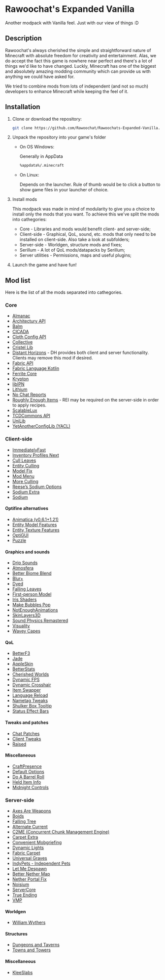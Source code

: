 # Rawoochat's Expanded Vanilla
Another modpack with Vanilla feel. Just with our view of things :D
## Description
Rawoochat's always cherished the simple and straightforward nature of Minecraft with absolute freedom for creativity and entertainment.
Alas, we do accept the fact this game is nowhere near perfect and there's a lot of things we'd like to have changed.
Luckly, Minecraft has one of the biggest and absolutely amazing modding community which can provide us with anything we could have asked for.

We tried to combine mods from lots of independent (and not so much) developers to enhance Minecraft while keeping the feel of it.

## Installation
1) Clone or download the repository:

   ```bash
   git clone https://github.com/Rawoochat/Rawoochats-Expanded-Vanilla.git
   ```
   
3) Unpack the repository into your game's folder
   
   * On OS Windows:
     
     Generally in AppData
     
     ```bash
     %appdata%/.minecraft
     ```

   * On Linux:
     
     Depends on the launcher. Rule of thumb would be to click a button to show game files in your launcher of choice.
     
5) Install mods

   This modpack was made in mind of modularity to give you a choice to install only the mods that you want.
   To achieve this we've split the mods into cathegories:
   * Core - Libraries and mods would benefit client- and server-side;
   * Client-side - Graphical, QoL, sound, etc. mods that only need to be installed on client-side. Also take a look at subfolders;
   * Server-side - Worldgen, structure mods and fixes;
   * Serillum - A lot of QoL mods/datapacks by Serillum;
   * Server utilities - Permissions, maps and useful plugins;
     
6) Launch the game and have fun!

## Mod list

Here is the list of all the mods separated into cathegories.

### Core
* [Almanac](https://modrinth.com/mod/almanac)
* [Architectury API](https://modrinth.com/mod/architectury-api)
* [Balm](https://modrinth.com/mod/balm)
* [CICADA](https://modrinth.com/mod/cicada)
* [Cloth Config API](https://modrinth.com/mod/cloth-config)
* [Collective](https://modrinth.com/mod/collective)
* [Cristel Lib](https://modrinth.com/mod/cristel-lib)
* [Distant Horizons](https://modrinth.com/mod/distanthorizons) - DH provides both client and server functionality. Clients may remove this mod if desired.
* [Fabric API](modrinth.com/mod/fabric-api)
* [Fabric Language Kotlin](https://modrinth.com/mod/fabric-language-kotlin)
* [Ferrite Core](https://modrinth.com/mod/ferrite-core)
* [Krypton](https://modrinth.com/mod/krypton)
* [libIPN](https://modrinth.com/mod/libipn)
* [Lithium](https://modrinth.com/mod/lithium)
* [No Chat Reports](https://modrinth.com/mod/no-chat-reports)
* [Roughly Enough Items](https://modrinth.com/mod/rei) - REI may be required on the server-side in order to apply recipes.
* [ScalableLux](https://modrinth.com/mod/scalablelux)
* [TCDCommons API](https://modrinth.com/mod/tcdcommons)
* [UniLib](modrinth.com/mod/unilib)
* [YetAnotherConfigLib (YACL)](https://modrinth.com/mod/yacl)

### Client-side
- [ImmediatelyFast](https://modrinth.com/mod/immediatelyfast)  
- [Inventory Profiles Next](https://modrinth.com/mod/inventory-profiles-next)  
- [Cull Leaves](https://modrinth.com/mod/cull-leaves)  
- [Entity Culling](https://modrinth.com/mod/entityculling)  
- [Model Fix](https://modrinth.com/mod/modelfix)  
- [Mod Menu](https://modrinth.com/mod/modmenu)  
- [More Culling](https://modrinth.com/mod/moreculling)  
- [Reese’s Sodium Options](https://modrinth.com/mod/reeses-sodium-options)  
- [Sodium Extra](https://modrinth.com/mod/sodium-extra)  
- [Sodium](https://modrinth.com/mod/sodium)

#### Optifine alternatives
- [Animatica (v0.6.1+1.21)](https://modrinth.com/mod/animatica)  
- [Entity Model Features](https://modrinth.com/mod/entity-model-features)  
- [Entity Texture Features](https://modrinth.com/mod/entitytexturefeatures)  
- [OptiGUI](https://modrinth.com/mod/optigui)  
- [Puzzle](https://modrinth.com/mod/puzzle)

#### Graphics and sounds
- [Drip Sounds](https://modrinth.com/mod/dripsounds)  
- [Atmosfera](https://modrinth.com/mod/atmosfera)  
- [Better Biome Blend](https://modrinth.com/mod/bbrb)  
- [Blur+](https://modrinth.com/mod/blur-plus)  
- [Dyed](https://modrinth.com/mod/dyed)  
- [Falling Leaves](https://modrinth.com/mod/fallingleaves)  
- [First-person Model](https://modrinth.com/mod/first-person-model)  
- [Iris Shaders](https://modrinth.com/mod/iris)  
- [Make Bubbles Pop](https://modrinth.com/mod/make-bubbles-pop)  
- [NotEnoughAnimations](https://modrinth.com/mod/notenoughanimations)  
- [SkinLayers3D](https://modrinth.com/mod/skinlayers3d)  
- [Sound Physics Remastered](https://modrinth.com/mod/sound-physics-remastered)  
- [Visuality](https://modrinth.com/mod/visuality)  
- [Wavey Capes](https://modrinth.com/mod/waveycapes)  

#### QoL
- [BetterF3](https://modrinth.com/mod/betterf3)  
- [Jade](https://modrinth.com/mod/jade)  
- [AppleSkin](https://modrinth.com/mod/appleskin)  
- [BetterStats](https://modrinth.com/mod/betterstats)  
- [Cherished Worlds](https://modrinth.com/mod/cherishedworlds)  
- [Dynamic FPS](https://modrinth.com/mod/dynamic-fps)  
- [Dynamic Crosshair](https://modrinth.com/mod/dynamiccrosshair)  
- [Item Swapper](https://modrinth.com/mod/itemswapper)  
- [Language Reload](https://modrinth.com/mod/language-reload)  
- [Nametag Tweaks](https://modrinth.com/mod/nametagtweaks)  
- [Shulker Box Tooltip](https://modrinth.com/mod/shulkerboxtooltip)  
- [Status Effect Bars](https://modrinth.com/mod/status-effect-bars)  

#### Tweaks and patches
- [Chat Patches](https://modrinth.com/mod/chatpatches)  
- [Client Tweaks](https://modrinth.com/mod/clienttweaks)  
- [Raised](https://modrinth.com/mod/raised)  

#### Miscellaneous
- [CraftPresence](https://modrinth.com/mod/craftpresence)  
- [Default Options](https://modrinth.com/mod/defaultoptions)  
- [Do A Barrel Roll](https://modrinth.com/mod/do-a-barrel-roll)  
- [Held Item Info](https://modrinth.com/mod/held-item-info)  
- [Midnight Controls](https://modrinth.com/mod/midnightcontrols)  

### Server-side
- [Axes Are Weapons](https://modrinth.com/mod/axesareweapons)
- [Boids](https://modrinth.com/mod/boids)
- [Falling Tree](https://modrinth.com/mod/falling-tree)
- [Alternate Current](https://modrinth.com/mod/alternate-current)
- [C2ME (Concurrent Chunk Management Engine)](https://modrinth.com/mod/c2me)
- [Carpet Extra](https://modrinth.com/mod/carpet-extra)
- [Convenient Mobgriefing](https://modrinth.com/mod/convenient-mobgriefing)
- [Dynamic Lights](https://modrinth.com/mod/dynamiclights)
- [Fabric Carpet](https://modrinth.com/mod/fabric-carpet)
- [Universal Graves](https://modrinth.com/mod/graves)
- [IndyPets - Independent Pets](https://modrinth.com/mod/indypets)
- [Let Me Despawn](https://modrinth.com/mod/letmedespawn)
- [Better Nether Map](https://modrinth.com/mod/nethermap)
- [Nether Portal Fix](https://modrinth.com/mod/netherportalfix)
- [Noisium](https://modrinth.com/mod/noisium)
- [ServerCore](https://modrinth.com/mod/servercore)
- [True Ending](https://modrinth.com/mod/true-ending)
- [VMP](https://modrinth.com/mod/vmp)

#### Worldgen
- [William Wythers](https://modrinth.com/mod/wwoo)

#### Structures
- [Dungeons and Taverns](https://modrinth.com/mod/dungeons-and-taverns)
- [Towns and Towers](https://modrinth.com/mod/t-and-t)

#### Miscellaneous
- [KleeSlabs](https://modrinth.com/mod/kleeslabs)